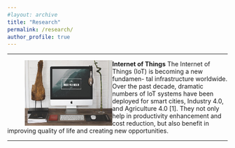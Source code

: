 ```yaml
---
#layout: archive
title: "Research"
permalink: /research/
author_profile: true
---
```



------
<figure>
<img src="/images/foo-bar-identity.jpg" alt="alt text" style="float:left" width="200" height="150"> 
</figure>

**Internet of Things**
The Internet of Things (IoT) is becoming a new fundamen- tal infrastructure worldwide. Over the past decade, dramatic numbers of IoT systems have been deployed for smart cities, Industry 4.0, and Agriculture 4.0 [1]. They not only help in productivity enhancement and cost reduction, but also benefit in improving quality of life and creating new opportunities.

------